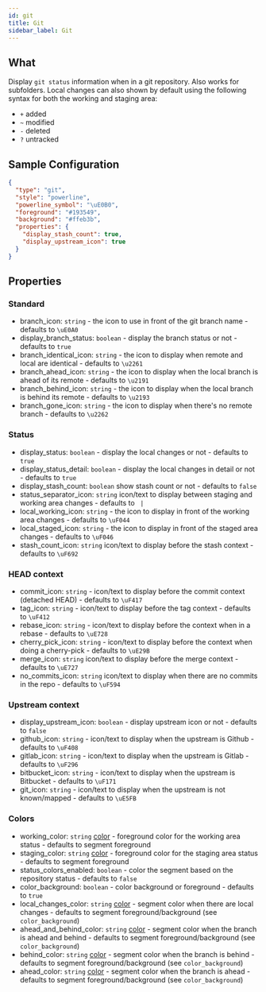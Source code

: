 ```yaml
---
id: git
title: Git
sidebar_label: Git
---
```


## What

Display `git status` information when in a git repository. Also works for subfolders.
Local changes can also shown by default using the following syntax for both the working and staging area:

- `+` added
- `~` modified
- `-` deleted
- `?` untracked

## Sample Configuration

```json
{
  "type": "git",
  "style": "powerline",
  "powerline_symbol": "\uE0B0",
  "foreground": "#193549",
  "background": "#ffeb3b",
  "properties": {
    "display_stash_count": true,
    "display_upstream_icon": true
  }
}
```

## Properties

### Standard

- branch_icon: `string` - the icon to use in front of the git branch name - defaults to `\uE0A0 `
- display_branch_status: `boolean` - display the branch status or not - defaults to `true`
- branch_identical_icon: `string` - the icon to display when remote and local are identical - defaults to `\u2261`
- branch_ahead_icon: `string` - the icon to display when the local branch is ahead of its remote - defaults to `\u2191`
- branch_behind_icon: `string` - the icon to display when the local branch is behind its remote - defaults to `\u2193`
- branch_gone_icon: `string` - the icon to display when there's no remote branch - defaults to `\u2262`

### Status

- display_status: `boolean` - display the local changes or not - defaults to `true`
- display_status_detail: `boolean` - display the local changes in detail or not - defaults to `true`
- display_stash_count: `boolean` show stash count or not - defaults to `false`
- status_separator_icon: `string` icon/text to display between staging and working area changes - defaults to ` |`
- local_working_icon: `string` - the icon to display in front of the working area changes - defaults to `\uF044`
- local_staged_icon: `string` - the icon to display in front of the staged area changes - defaults to `\uF046`
- stash_count_icon: `string` icon/text to display before the stash context - defaults to `\uF692`

### HEAD context

- commit_icon: `string` - icon/text to display before the commit context (detached HEAD) - defaults to `\uF417`
- tag_icon: `string` - icon/text to display before the tag context - defaults to `\uF412`
- rebase_icon: `string` - icon/text to display before the context when in a rebase - defaults to `\uE728 `
- cherry_pick_icon: `string` - icon/text to display before the context when doing a cherry-pick - defaults to `\uE29B `
- merge_icon: `string` icon/text to display before the merge context - defaults to `\uE727 `
- no_commits_icon: `string` icon/text to display when there are no commits in the repo - defaults to `\uF594 `

### Upstream context

- display_upstream_icon: `boolean` - display upstream icon or not - defaults to `false`
- github_icon: `string` - icon/text to display when the upstream is Github - defaults to `\uF408 `
- gitlab_icon: `string` - icon/text to display when the upstream is Gitlab - defaults to `\uF296 `
- bitbucket_icon: `string` - icon/text to display when the upstream is Bitbucket - defaults to `\uF171 `
- git_icon: `string` - icon/text to display when the upstream is not known/mapped - defaults to `\uE5FB `

### Colors

- working_color: `string` [color][colors] - foreground color for the working area status - defaults to segment foreground
- staging_color: `string` [color][colors] - foreground color for the staging area status - defaults to segment foreground
- status_colors_enabled: `boolean` - color the segment based on the repository status - defaults to `false`
- color_background: `boolean` - color background or foreground - defaults to `true`
- local_changes_color: `string` [color][colors] - segment color when there are local changes - defaults to segment
foreground/background (see `color_background`)
- ahead_and_behind_color: `string` [color][colors] - segment color when the branch is ahead and behind -
defaults to segment foreground/background (see `color_background`)
- behind_color: `string` [color][colors] - segment color when the branch is behind - defaults to segment
foreground/background (see `color_background`)
- ahead_color: `string` [color][colors] - segment color when the branch is ahead - defaults to segment
foreground/background (see `color_background`)

[colors]: /docs/configure#colors
